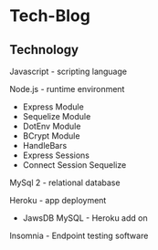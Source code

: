 # Tech-Blog

## Technology
Javascript - scripting language </br>

Node.js - runtime environment</br>
- Express Module</br>
- Sequelize Module</br>
- DotEnv Module</br>
- BCrypt Module</br>
- HandleBars</br>
- Express Sessions</br>
- Connect Session Sequelize
    
MySql 2 - relational database</br>

Heroku - app deployment</br>
- JawsDB MySQL - Heroku add on</br>
  
Insomnia - Endpoint testing software</br>
